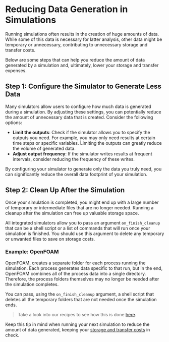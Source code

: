 # Reducing Data Generation in Simulations

Running simulations often results in the creation of huge amounts of data. While
some of this data is necessary for latter analysis, other data might be temporary
or unnecessary, contributing to unnecessary storage and transfer costs.

Below are some steps that can help you reduce the amount of data generated by a
simulation and, ultimately, lower your storage and transfer expenses.

## Step 1: Configure the Simulator to Generate Less Data

Many simulators allow users to configure how much data is generated during a
simulation. By adjusting these settings, you can potentially reduce the amount
of unnecessary data that is created. Consider the following options:

- **Limit the outputs**: Check if the simulator allows you to specify the
outputs you need. For example, you may only need results at certain time steps
or specific variables. Limiting the outputs can greatly reduce the volume of
generated data.
- **Adjust output frequency**: If the simulator writes results at frequent
intervals, consider reducing the frequency of these writes.

By configuring your simulator to generate only the data you truly need, you can
significantly reduce the overall data footprint of your simulation.

## Step 2: Clean Up After the Simulation

Once your simulation is completed, you might end up with a large number of
temporary or intermediate files that are no longer needed. Running a cleanup
after the simulation can free up valuable storage space.

All integrated simulators allow you to pass an argument `on_finish_cleanup` that can be
a shell script or a list of commands that will run once your simulation is finished.
You should use this argument to delete any temporary or unwanted files to save
on storage costs.

### Example: OpenFOAM

OpenFOAM, creates a separate folder for each process running the simulation.
Each process generates data specific to that run, but in the end, OpenFOAM
combines all of the process data into a single directory. Therefore, the process
folders themselves may no longer be needed after the simulation completes.

You can pass, using the `on_finish_cleanup` argument, a shell script that deletes
all the temporary folders that are not needed once the simulation ends.

> Take a look into our recipes to see how this is done [here](../recipes/storage-related/sections/delete-unwanted-files.md).

Keep this tip in mind when running your next simulation to reduce the amount of
data generated, keeping your [storage and transfer costs](../basics/how-much-does-it-cost) in check.
